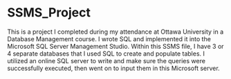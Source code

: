 # SSMS_Project
This is a project I completed during my attendance at Ottawa University in a Database Management course. I wrote SQL and implemented it into the Microsoft SQL Server Management Studio.
Within this SSMS file, I have 3 or 4 separate databases that I used SQL to create and populate tables. I utilized an online SQL server to write and make sure the queries were successfully executed, then went on to input them in this Microsoft server.
